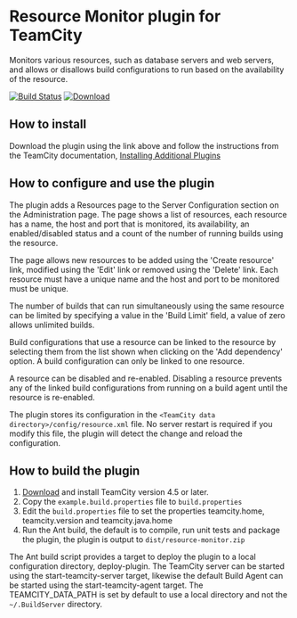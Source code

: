 
# Resource Monitor plugin for TeamCity

Monitors various resources, such as database servers and web servers, and allows or disallows build
configurations to run based on the availability of the resource.

[![Build Status](https://travis-ci.org/rodm/teamcity-resource-monitor-plugin.svg)](https://travis-ci.org/rodm/teamcity-resource-monitor-plugin)
[![Download](https://api.bintray.com/packages/rodm/teamcity-plugins/teamcity-resource-monitor-plugin/images/download.svg)](https://bintray.com/rodm/teamcity-plugins/teamcity-resource-monitor-plugin/_latestVersion)

## How to install

Download the plugin using the link above and follow the instructions from the TeamCity documentation, [Installing Additional Plugins](https://confluence.jetbrains.com/display/TCD9/Installing+Additional+Plugins)

## How to configure and use the plugin

The plugin adds a Resources page to the Server Configuration section on the Administration page. The page shows a list
of resources, each resource has a name, the host and port that is monitored, its availability, an enabled/disabled
status and a count of the number of running builds using the resource.

The page allows new resources to be added using the 'Create resource' link, modified using the 'Edit' link or removed
using the 'Delete' link.  Each resource must have a unique name and the host and port to be monitored must be unique.

The number of builds that can run simultaneously using the same resource can be limited by specifying a value in
the 'Build Limit' field, a value of zero allows unlimited builds.

Build configurations that use a resource can be linked to the resource by selecting them from the list shown when
clicking on the 'Add dependency' option. A build configuration can only be linked to one resource.

A resource can be disabled and re-enabled. Disabling a resource prevents any of the linked build configurations
from running on a build agent until the resource is re-enabled.

The plugin stores its configuration in the `<TeamCity data directory>/config/resource.xml` file.
No server restart is required if you modify this file, the plugin will detect the change and reload the configuration.

## How to build the plugin

1. [Download](http://www.jetbrains.com/teamcity/download/index.html) and install TeamCity version 4.5 or later.
2. Copy the `example.build.properties` file to `build.properties`
3. Edit the `build.properties` file to set the properties teamcity.home, teamcity.version and teamcity.java.home
4. Run the Ant build, the default is to compile, run unit tests and package the plugin, the plugin is output to
   `dist/resource-monitor.zip`

The Ant build script provides a target to deploy the plugin to a local configuration directory, deploy-plugin. The
TeamCity server can be started using the start-teamcity-server target, likewise the default Build Agent can be started
using the start-teamcity-agent target. The TEAMCITY_DATA_PATH is set by default to use a local directory and not the
`~/.BuildServer` directory.
